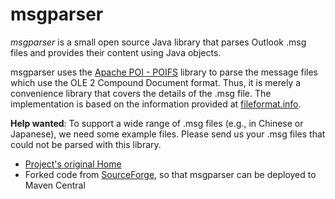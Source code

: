 # msgparser
*msgparser* is a small open source Java library that parses Outlook .msg files and provides their content using Java objects.

msgparser uses the [Apache POI - POIFS](http://poi.apache.org/poifs/) library to parse the message files which use the OLE 2 Compound Document format. Thus, it is merely a convenience library that covers the details of the .msg file. The implementation is based on the information provided at [fileformat.info](http://www.fileformat.info/format/outlookmsg/). 

**Help wanted**: To support a wide range of .msg files (e.g., in Chinese or Japanese), we need some example files. Please send us your .msg files that could not be parsed with this library.

 * [Project's original Home](http://auxilii.com/msgparser/)
 * Forked code from [SourceForge](https://sourceforge.net/projects/msgparser), so that msgparser can be deployed to Maven Central

